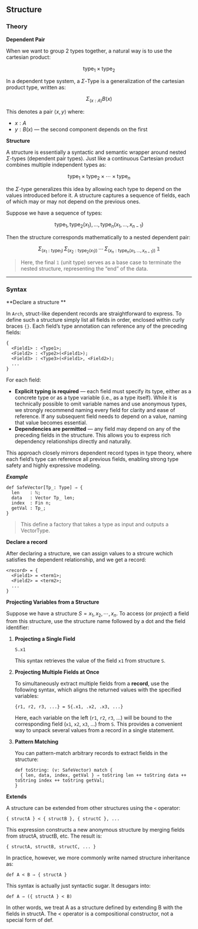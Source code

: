 ## Structure

### Theory

**Dependent Pair**

When we want to group 2 types together, a natural way is to use the cartesian product:

$$
\text{type}_1 \times \text{type}_2
$$

In a dependent type system, a $\Sigma$-Type is a generalization of the cartesian product type, written as:

$$
\Sigma_{(x : A)} B(x)
$$

This denotes a pair $\langle x, y \rangle$ where:

- $x : A$
- $y : B(x)$ — the second component depends on the first

**Structure**

A structure is essentially a syntactic and semantic wrapper around nested $\Sigma$-types (dependent pair types).
 Just like a continuous Cartesian product combines multiple independent types as:

$$
\text{type}_1 \times \text{type}_2 \times \cdots \times \text{type}_n
$$

the $\Sigma$-type generalizes this idea by allowing each type to depend on the values introduced before it. A structure captures a sequence of fields, each of which may or may not depend on the previous ones.

Suppose we have a sequence of types:

$$
\text{type}_1, \text{type}_2(x_1), \ldots, \text{type}_n(x_1, \ldots, x_{n-1})
$$

Then the structure corresponds mathematically to a nested dependent pair:

$$
\Sigma_{(x_1 : \text{type}_1)}\, \Sigma_{(x_2 : \text{type}_2(x_1))}\, \cdots\, \Sigma_{(x_n : \text{type}_n(x_1, \ldots, x_{n-1}))}\; \mathbb{1}
$$

> Here, the final `𝟙` (unit type) serves as a base case to terminate the nested structure, representing the “end” of the data.

---

### Syntax

**Declare a structure **

In `Arch`, struct-like dependent records are straightforward to express. To define such a structure simply list all fields in order, enclosed within curly braces `{}`. Each field’s type annotation can reference any of the preceding fields:

```
{
  <Field1> : <Type1>;
  <Field2> : <Type2>(<Field1>);
  <Field3> : <Type3>(<Field1>, <Field2>);
  ...
}
```

For each field:

- **Explicit typing is required** &mdash; each field must specify its type, either as a concrete type or as a type variable (i.e., as a type itself).
   While it is technically possible to omit variable names and use anonymous types, we strongly recommend naming every field for clarity and ease of reference. If any subsequent field needs to depend on a value, naming that value becomes essential.
- **Dependencies are permitted** &mdash; any field may depend on any of the preceding fields in the structure.
   This allows you to express rich dependency relationships directly and naturally.

This approach closely mirrors dependent record types in type theory, where each field’s type can reference all previous fields, enabling strong type safety and highly expressive modeling.

***Example***

```
def SafeVector[Tp_: Type] ⇒ {
  len    : ℕ;
  data   : Vector Tp_ len;
  index  : Fin n;
  getVal : Tp_;
}
```

> This define a factory that takes a type as input and outputs a VectorType.

**Declare a record**

After declaring a structure, we can assign values to a strcure wchich satisfies the dependent relationship, and we get a record:

```
<record> = {
  <Field1> = <term1>;
  <Field2> = <term2>;
  ...
}
```

**Projecting Variables from a Structure**

Suppose we have a structure $S = {x_1, x_2, \cdots, x_n}$. To access (or *project*) a field from this structure, use the structure name followed by a dot and the field identifier:

1. **Projecting a Single Field**

    ```
    S.x1
    ```

    This syntax retrieves the value of the field `x1` from structure `S`.

2. **Projecting Multiple Fields at Once**

    To simultaneously extract multiple fields from a **record**, use the following syntax, which aligns the returned values with the specified variables:

    ```
    {r1, r2, r3, ...} = S{.x1, .x2, .x3, ...}
    ```

    Here, each variable on the left (`r1`, `r2`, `r3`, ...) will be bound to the corresponding field (`x1`, `x2`, `x3`, ...) from `S`. This provides a convenient way to unpack several values from a record in a single statement.

3. **Pattern Matching**

   You can pattern-match arbitrary records to extract fields in the structure:
   
   ```
   def toString: (v: SafeVector) match {
     { len, data, index, getVal } ⇒ toString len ++ toString data ++ toString index ++ toString getVal;
   }
   ```
   
   

**Extends**

A structure can be extended from other structures using the `<` operator:

```arch
{ structA } < { structB }, { structC }, ...
```

This expression constructs a new anonymous structure by merging fields from structA, structB, etc. The result is:

```
{ structA, structB, structC, ... }
```

In practice, however, we more commonly write named structure inheritance as:

```
def A < B ⇒ { structA }
```

This syntax is actually just syntactic sugar. It desugars into:

```
def A ⇒ ({ structA } < B)
```

In other words, we treat A as a structure defined by extending B with the fields in structA. The < operator is a compositional constructor, not a special form of def.


